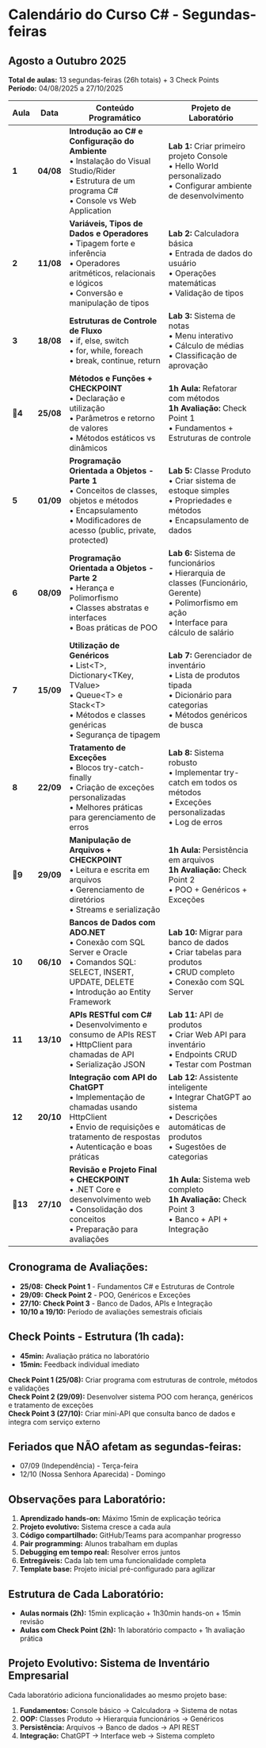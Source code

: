 # Calendário do Curso C# - Segundas-feiras
## Agosto a Outubro 2025

**Total de aulas:** 13 segundas-feiras (26h totais) + 3 Check Points  
**Período:** 04/08/2025 a 27/10/2025

| Aula | Data | Conteúdo Programático | Projeto de Laboratório |
|------|------|----------------------|------------------------|
| **1** | **04/08** | **Introdução ao C# e Configuração do Ambiente**<br/>• Instalação do Visual Studio/Rider<br/>• Estrutura de um programa C#<br/>• Console vs Web Application | **Lab 1:** Criar primeiro projeto Console<br/>• Hello World personalizado<br/>• Configurar ambiente de desenvolvimento |
| **2** | **11/08** | **Variáveis, Tipos de Dados e Operadores**<br/>• Tipagem forte e inferência<br/>• Operadores aritméticos, relacionais e lógicos<br/>• Conversão e manipulação de tipos | **Lab 2:** Calculadora básica<br/>• Entrada de dados do usuário<br/>• Operações matemáticas<br/>• Validação de tipos |
| **3** | **18/08** | **Estruturas de Controle de Fluxo**<br/>• if, else, switch<br/>• for, while, foreach<br/>• break, continue, return | **Lab 3:** Sistema de notas<br/>• Menu interativo<br/>• Cálculo de médias<br/>• Classificação de aprovação |
| **🎯4** | **25/08** | **Métodos e Funções + CHECKPOINT**<br/>• Declaração e utilização<br/>• Parâmetros e retorno de valores<br/>• Métodos estáticos vs dinâmicos | **1h Aula:** Refatorar com métodos<br/>**1h Avaliação:** Check Point 1<br/>• Fundamentos + Estruturas de controle |
| **5** | **01/09** | **Programação Orientada a Objetos - Parte 1**<br/>• Conceitos de classes, objetos e métodos<br/>• Encapsulamento<br/>• Modificadores de acesso (public, private, protected) | **Lab 5:** Classe Produto<br/>• Criar sistema de estoque simples<br/>• Propriedades e métodos<br/>• Encapsulamento de dados |
| **6** | **08/09** | **Programação Orientada a Objetos - Parte 2**<br/>• Herança e Polimorfismo<br/>• Classes abstratas e interfaces<br/>• Boas práticas de POO | **Lab 6:** Sistema de funcionários<br/>• Hierarquia de classes (Funcionário, Gerente)<br/>• Polimorfismo em ação<br/>• Interface para cálculo de salário |
| **7** | **15/09** | **Utilização de Genéricos**<br/>• List\<T\>, Dictionary\<TKey, TValue\><br/>• Queue\<T\> e Stack\<T\><br/>• Métodos e classes genéricas<br/>• Segurança de tipagem | **Lab 7:** Gerenciador de inventário<br/>• Lista de produtos tipada<br/>• Dicionário para categorias<br/>• Métodos genéricos de busca |
| **8** | **22/09** | **Tratamento de Exceções**<br/>• Blocos try-catch-finally<br/>• Criação de exceções personalizadas<br/>• Melhores práticas para gerenciamento de erros | **Lab 8:** Sistema robusto<br/>• Implementar try-catch em todos os métodos<br/>• Exceções personalizadas<br/>• Log de erros |
| **🎯9** | **29/09** | **Manipulação de Arquivos + CHECKPOINT**<br/>• Leitura e escrita em arquivos<br/>• Gerenciamento de diretórios<br/>• Streams e serialização | **1h Aula:** Persistência em arquivos<br/>**1h Avaliação:** Check Point 2<br/>• POO + Genéricos + Exceções |
| **10** | **06/10** | **Bancos de Dados com ADO.NET**<br/>• Conexão com SQL Server e Oracle<br/>• Comandos SQL: SELECT, INSERT, UPDATE, DELETE<br/>• Introdução ao Entity Framework | **Lab 10:** Migrar para banco de dados<br/>• Criar tabelas para produtos<br/>• CRUD completo<br/>• Conexão com SQL Server |
| **11** | **13/10** | **APIs RESTful com C#**<br/>• Desenvolvimento e consumo de APIs REST<br/>• HttpClient para chamadas de API<br/>• Serialização JSON | **Lab 11:** API de produtos<br/>• Criar Web API para inventário<br/>• Endpoints CRUD<br/>• Testar com Postman |
| **12** | **20/10** | **Integração com API do ChatGPT**<br/>• Implementação de chamadas usando HttpClient<br/>• Envio de requisições e tratamento de respostas<br/>• Autenticação e boas práticas | **Lab 12:** Assistente inteligente<br/>• Integrar ChatGPT ao sistema<br/>• Descrições automáticas de produtos<br/>• Sugestões de categorias |
| **🎯13** | **27/10** | **Revisão e Projeto Final + CHECKPOINT**<br/>• .NET Core e desenvolvimento web<br/>• Consolidação dos conceitos<br/>• Preparação para avaliações | **1h Aula:** Sistema web completo<br/>**1h Avaliação:** Check Point 3<br/>• Banco + API + Integração |

## Cronograma de Avaliações:
- **25/08:** **Check Point 1** - Fundamentos C# e Estruturas de Controle
- **29/09:** **Check Point 2** - POO, Genéricos e Exceções  
- **27/10:** **Check Point 3** - Banco de Dados, APIs e Integração
- **10/10 a 19/10:** Período de avaliações semestrais oficiais

## Check Points - Estrutura (1h cada):
- **45min:** Avaliação prática no laboratório
- **15min:** Feedback individual imediato

**Check Point 1 (25/08):** Criar programa com estruturas de controle, métodos e validações  
**Check Point 2 (29/09):** Desenvolver sistema POO com herança, genéricos e tratamento de exceções  
**Check Point 3 (27/10):** Criar mini-API que consulta banco de dados e integra com serviço externo

## Feriados que NÃO afetam as segundas-feiras:
- 07/09 (Independência) - Terça-feira
- 12/10 (Nossa Senhora Aparecida) - Domingo

## Observações para Laboratório:
1. **Aprendizado hands-on:** Máximo 15min de explicação teórica
2. **Projeto evolutivo:** Sistema cresce a cada aula
3. **Código compartilhado:** GitHub/Teams para acompanhar progresso
4. **Pair programming:** Alunos trabalham em duplas
5. **Debugging em tempo real:** Resolver erros juntos
6. **Entregáveis:** Cada lab tem uma funcionalidade completa
7. **Template base:** Projeto inicial pré-configurado para agilizar

## Estrutura de Cada Laboratório:
- **Aulas normais (2h):** 15min explicação + 1h30min hands-on + 15min revisão
- **Aulas com Check Point (2h):** 1h laboratório compacto + 1h avaliação prática

## Projeto Evolutivo: Sistema de Inventário Empresarial
Cada laboratório adiciona funcionalidades ao mesmo projeto base:
1. **Fundamentos:** Console básico → Calculadora → Sistema de notas
2. **OOP:** Classes Produto → Hierarquia funcionários → Genéricos
3. **Persistência:** Arquivos → Banco de dados → API REST
4. **Integração:** ChatGPT → Interface web → Sistema completo
